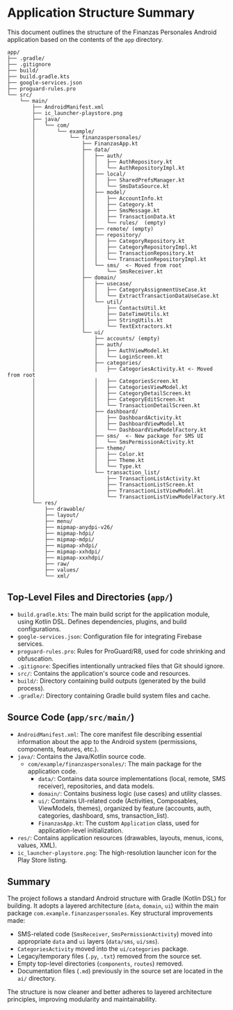 # Application Structure Summary

This document outlines the structure of the Finanzas Personales Android application based on the contents of the `app` directory.

```
app/
├── .gradle/
├── .gitignore
├── build/
├── build.gradle.kts
├── google-services.json
├── proguard-rules.pro
└── src/
    └── main/
        ├── AndroidManifest.xml
        ├── ic_launcher-playstore.png
        ├── java/
        │   └── com/
        │       └── example/
        │           └── finanzaspersonales/
        │               ├── FinanzasApp.kt
        │               ├── data/
        │               │   ├── auth/
        │               │   │   ├── AuthRepository.kt
        │               │   │   └── AuthRepositoryImpl.kt
        │               │   ├── local/
        │               │   │   ├── SharedPrefsManager.kt
        │               │   │   └── SmsDataSource.kt
        │               │   ├── model/
        │               │   │   ├── AccountInfo.kt
        │               │   │   ├── Category.kt
        │               │   │   ├── SmsMessage.kt
        │               │   │   ├── TransactionData.kt
        │               │   │   └── rules/  (empty)
        │               │   ├── remote/ (empty)
        │               │   ├── repository/
        │               │   │   ├── CategoryRepository.kt
        │               │   │   ├── CategoryRepositoryImpl.kt
        │               │   │   ├── TransactionRepository.kt
        │               │   │   └── TransactionRepositoryImpl.kt
        │               │   └── sms/  <- Moved from root
        │               │       └── SmsReceiver.kt
        │               ├── domain/
        │               │   ├── usecase/
        │               │   │   ├── CategoryAssignmentUseCase.kt
        │               │   │   └── ExtractTransactionDataUseCase.kt
        │               │   └── util/
        │               │       ├── ContactsUtil.kt
        │               │       ├── DateTimeUtils.kt
        │               │       ├── StringUtils.kt
        │               │       └── TextExtractors.kt
        │               └── ui/
        │                   ├── accounts/ (empty)
        │                   ├── auth/
        │                   │   ├── AuthViewModel.kt
        │                   │   └── LoginScreen.kt
        │                   ├── categories/
        │                   │   ├── CategoriesActivity.kt <- Moved from root
        │                   │   ├── CategoriesScreen.kt
        │                   │   ├── CategoriesViewModel.kt
        │                   │   ├── CategoryDetailScreen.kt
        │                   │   ├── CategoryEditScreen.kt
        │                   │   └── TransactionDetailScreen.kt
        │                   ├── dashboard/
        │                   │   ├── DashboardActivity.kt
        │                   │   ├── DashboardViewModel.kt
        │                   │   └── DashboardViewModelFactory.kt
        │                   ├── sms/  <- New package for SMS UI
        │                   │   └── SmsPermissionActivity.kt
        │                   ├── theme/
        │                   │   ├── Color.kt
        │                   │   ├── Theme.kt
        │                   │   └── Type.kt
        │                   └── transaction_list/
        │                       ├── TransactionListActivity.kt
        │                       ├── TransactionListScreen.kt
        │                       ├── TransactionListViewModel.kt
        │                       └── TransactionListViewModelFactory.kt
        └── res/
            ├── drawable/
            ├── layout/
            ├── menu/
            ├── mipmap-anydpi-v26/
            ├── mipmap-hdpi/
            ├── mipmap-mdpi/
            ├── mipmap-xhdpi/
            ├── mipmap-xxhdpi/
            ├── mipmap-xxxhdpi/
            ├── raw/
            ├── values/
            └── xml/
```

## Top-Level Files and Directories (`app/`)

*   `build.gradle.kts`: The main build script for the application module, using Kotlin DSL. Defines dependencies, plugins, and build configurations.
*   `google-services.json`: Configuration file for integrating Firebase services.
*   `proguard-rules.pro`: Rules for ProGuard/R8, used for code shrinking and obfuscation.
*   `.gitignore`: Specifies intentionally untracked files that Git should ignore.
*   `src/`: Contains the application's source code and resources.
*   `build/`: Directory containing build outputs (generated by the build process).
*   `.gradle/`: Directory containing Gradle build system files and cache.

## Source Code (`app/src/main/`)

*   `AndroidManifest.xml`: The core manifest file describing essential information about the app to the Android system (permissions, components, features, etc.).
*   `java/`: Contains the Java/Kotlin source code.
    *   `com/example/finanzaspersonales/`: The main package for the application code.
        *   `data/`: Contains data source implementations (local, remote, SMS receiver), repositories, and data models.
        *   `domain/`: Contains business logic (use cases) and utility classes.
        *   `ui/`: Contains UI-related code (Activities, Composables, ViewModels, themes), organized by feature (accounts, auth, categories, dashboard, sms, transaction_list).
        *   `FinanzasApp.kt`: The custom `Application` class, used for application-level initialization.
*   `res/`: Contains application resources (drawables, layouts, menus, icons, values, XML).
*   `ic_launcher-playstore.png`: The high-resolution launcher icon for the Play Store listing.

## Summary

The project follows a standard Android structure with Gradle (Kotlin DSL) for building. It adopts a layered architecture (`data`, `domain`, `ui`) within the main package `com.example.finanzaspersonales`. 
Key structural improvements made:
*   SMS-related code (`SmsReceiver`, `SmsPermissionActivity`) moved into appropriate `data` and `ui` layers (`data/sms`, `ui/sms`).
*   `CategoriesActivity` moved into the `ui/categories` package.
*   Legacy/temporary files (`.py`, `.txt`) removed from the source set.
*   Empty top-level directories (`components`, `routes`) removed.
*   Documentation files (`.md`) previously in the source set are located in the `ai/` directory.

The structure is now cleaner and better adheres to layered architecture principles, improving modularity and maintainability. 